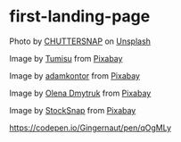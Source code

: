# first-landing-page

<!--adidas sneaker image-->
Photo by <a href="https://unsplash.com/@chuttersnap?utm_source=unsplash&utm_medium=referral&utm_content=creditCopyText">CHUTTERSNAP</a> on <a href="https://unsplash.com/s/photos/blue-clothes?utm_source=unsplash&utm_medium=referral&utm_content=creditCopyText">Unsplash</a>
  
<!--suit image-->
Image by <a href="https://pixabay.com/users/tumisu-148124/?utm_source=link-attribution&amp;utm_medium=referral&amp;utm_campaign=image&amp;utm_content=4914044">Tumisu</a> from <a href="https://pixabay.com//?utm_source=link-attribution&amp;utm_medium=referral&amp;utm_campaign=image&amp;utm_content=4914044">Pixabay</a>

<!--dress image-->
Image by <a href="https://pixabay.com/users/adamkontor-79075/?utm_source=link-attribution&amp;utm_medium=referral&amp;utm_campaign=image&amp;utm_content=4188502">adamkontor</a> from <a href="https://pixabay.com//?utm_source=link-attribution&amp;utm_medium=referral&amp;utm_campaign=image&amp;utm_content=4188502">Pixabay</a>

<!--sneaker image-->
Image by <a href="https://pixabay.com/users/helidm-4384653/?utm_source=link-attribution&amp;utm_medium=referral&amp;utm_campaign=image&amp;utm_content=2410636">Olena Dmytruk</a> from <a href="https://pixabay.com//?utm_source=link-attribution&amp;utm_medium=referral&amp;utm_campaign=image&amp;utm_content=2410636">Pixabay</a>

<!--couples clothes image-->
Image by <a href="https://pixabay.com/users/stocksnap-894430/?utm_source=link-attribution&amp;utm_medium=referral&amp;utm_campaign=image&amp;utm_content=2595862">StockSnap</a> from <a href="https://pixabay.com//?utm_source=link-attribution&amp;utm_medium=referral&amp;utm_campaign=image&amp;utm_content=2595862">Pixabay</a>

<!--SIGN UP BUTTON-->
https://codepen.io/Gingernaut/pen/qOgMLy